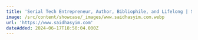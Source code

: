 ```yaml
---
title: 'Serial Tech Entrepreneur, Author, Bibliophile, and Lifelong | Said Hasyim'
image: /src/content/showcase/_images/www.saidhasyim.com.webp
url: 'https://www.saidhasyim.com'
dateAdded: 2024-06-17T18:50:04.000Z
---
```



